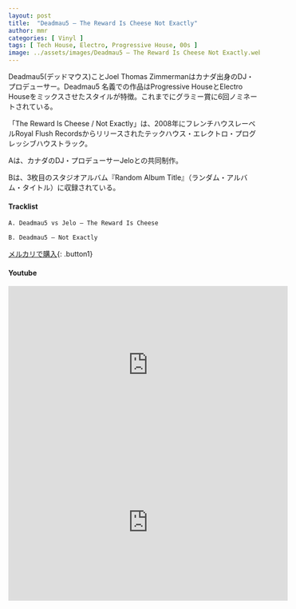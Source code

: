 ```yaml
---
layout: post
title:  "Deadmau5 – The Reward Is Cheese Not Exactly"
author: mmr
categories: [ Vinyl ]
tags: [ Tech House, Electro, Progressive House, 00s ]
image: ../assets/images/Deadmau5 – The Reward Is Cheese Not Exactly.webp
---
```


Deadmau5(デッドマウス)ことJoel Thomas Zimmermanはカナダ出身のDJ・プロデューサー。Deadmau5 名義での作品はProgressive HouseとElectro Houseをミックスさせたスタイルが特徴。これまでにグラミー賞に6回ノミネートされている。

「The Reward Is Cheese / Not Exactly」は、2008年にフレンチハウスレーベルRoyal Flush Recordsからリリースされたテックハウス・エレクトロ・プログレッシブハウストラック。

Aは、カナダのDJ・プロデューサーJeloとの共同制作。

Bは、3枚目のスタジオアルバム『Random Album Title』（ランダム・アルバム・タイトル）に収録されている。

#### Tracklist
```md
A. Deadmau5 vs Jelo – The Reward Is Cheese

B. Deadmau5 – Not Exactly
```

[メルカリで購入](https://jp.mercari.com/item/m58724791682?afid=6142608987){: .button1}

#### Youtube
<iframe width="560" height="315" src="https://www.youtube.com/embed/0ydmr9yWxAM?si=QuQ993Hm1wjDkxAw" title="YouTube video player" frameborder="0" allow="accelerometer; autoplay; clipboard-write; encrypted-media; gyroscope; picture-in-picture; web-share" referrerpolicy="strict-origin-when-cross-origin" allowfullscreen></iframe>

<iframe width="560" height="315" src="https://www.youtube.com/embed/YTcopp-mpmo?si=1pfzJeuKKyJIstQh" title="YouTube video player" frameborder="0" allow="accelerometer; autoplay; clipboard-write; encrypted-media; gyroscope; picture-in-picture; web-share" referrerpolicy="strict-origin-when-cross-origin" allowfullscreen></iframe>